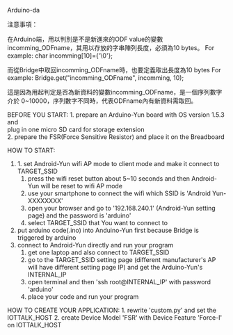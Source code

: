 Arduino-da

注意事項：

在Arduino端，用以判別是不是新進來的ODF value的變數 incomming_ODFname，其用以存放的字串陣列長度，必須為10 bytes。
For example:  char incomming[10]={'\0'};

而從Bridge中取回incomming_ODFname時，也要定義取出長度為10 bytes
For example:  Bridge.get("incomming_ODFname",  incomming, 10);

這是因為用起判定是否為新資料的變數incomming_ODFname，是一個序列數字介於 0~10000，序列數字不同時，代表ODFname內有新資料需取回。

BEFORE YOU START:
    1. prepare an Arduino-Yun board with OS version 1.5.3 and  
       plug in one micro SD card for storage extension  
    2. prepare the FSR(Force Sensitive Resistor) and place it on the Breadboard  

HOW TO START:  
<ol>
    <li>1. set Android-Yun wifi AP mode to client mode and make it connect to TARGET_SSID  
    <ol>
        <li>press the wifi reset button about 5~10 seconds and  
            then Android-Yun will be reset to wifi AP mode  
        <li>use your smartphone to connect the wifi which  
            SSID is 'Android Yun-XXXXXXXX'  
        <li>open your browser and go to '192.168.240.1' (Android-Yun setting page) 
            and the password is 'arduino'  
        <li>select TARGET_SSID that You want to connect to  
    </ol>
    <li>put arduino code(.ino) into Anduino-Yun first  
       because Bridge is triggered by arduino  
    <li> connect to Android-Yun directly and run your program  
    <ol>
        <li>get one laptop and also connect to TARGET_SSID  
        <li>go to the TARGET_SSID setting page  
            (different manufacturer's AP will have different setting page IP)  
            and get the Arduino-Yun's INTERNAL_IP  
        <li>open terminal and then 'ssh root@INTERNAL_IP' with password 'arduino'  
        <li>place your code and run your program  
    </ol>
</ol>
HOW TO CREATE YOUR APPLICATION:  
    1. rewrite 'custom.py' and set the IOTTALK_HOST  
    2. create Device Model 'FSR' with Device Feature 'Force-I'  
       on IOTTALK_HOST  

